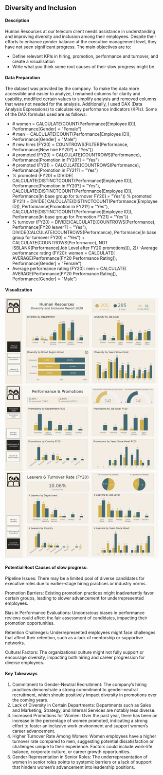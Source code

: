 ## Diversity and Inclusion
#### Description
Human Resources at our telecom client needs assistance in understanding and improving diversity and inclusion among their employees. Despite their efforts to enhance gender balance at the executive management level, they have not seen significant progress. The main objectives are to:
- Define relevant KPIs in hiring, promotion, performance and turnover, and create a visualisation
- Write what you think some root causes of their slow progress might be
#### Data Preparation
The dataset was provided by the company. To make the data more accessible and easier to analyze, I renamed columns for clarity and usability, modified certain values to simplify analysis and removed columns that were not needed for the analysis.
Additionally, I used DAX (Data Analysis Expressions) to calculate key performance indicators (KPIs). Some of the DAX formulas used are as follows:
- \# women = CALCULATE(COUNT(Performance[Employee ID]), Performance[Gender] = "Female")
- \# men = CALCULATE(COUNT(Performance[Employee ID]), Performance[Gender] = "Male")
- \# new hires (FY20) = COUNTROWS(FILTER(Performance, Performance[New hire FY20?] = "Yes"))
- \# promoted (FY20) = CALCULATE(COUNTROWS(Performance), Performance[Promotion in FY20?] = "Yes")
- \# promoted (FY21) = CALCULATE(COUNTROWS(Performance), Performance[Promotion in FY21?] = "Yes")
- % promoted (FY20) = 
 DIVIDE(
    CALCULATE(DISTINCTCOUNT(Performance[Employee ID]), Performance[Promotion in FY20?] = "Yes"),
    CALCULATE(DISTINCTCOUNT(Performance[Employee ID]), Performance[In base group for turnover FY20] = "Yes"))
  % promoted (FY21) = 
 DIVIDE(
    CALCULATE(DISTINCTCOUNT(Performance[Employee ID]), Performance[Promotion in FY21?] = "Yes"),
    CALCULATE(DISTINCTCOUNT(Performance[Employee ID]), Performance[In base group for Promotion FY21] = "Yes"))
- % turnover (FY20) = DIVIDE(CALCULATE(COUNTROWS(Performance), Performance[FY20 leaver?] = "Yes"),
  DIVIDE(CALCULATE(COUNTROWS(Performance), Performance[In base group for turnover FY20] = "Yes") +
        CALCULATE(COUNTROWS(Performance), NOT ISBLANK(Performance[Job Level after FY20 promotions])), 2))
-Average performance rating (FY20): women = 
CALCULATE(
    AVERAGE(Performance[FY20 Performance Rating]),
    Performance[Gender] = "Female")
- Average performance rating (FY20): men = 
CALCULATE(
    AVERAGE(Performance[FY20 Performance Rating]),
    Performance[Gender] = "Male")
#### Visualization
![First_page](Hiring&DiversityScreenshot.png)
![Second_page](Performance&PromotionsScreenshot.png)
![Third_page](Leavers&TurnoverRateScreenshot.png)

#### Potential Root Causes of slow progress:

Pipeline Issues: There may be a limited pool of diverse candidates for executive roles due to earlier-stage hiring practices or industry norms.

Promotion Barriers: Existing promotion practices might inadvertently favor certain groups, leading to slower advancement for underrepresented employees.

Bias in Performance Evaluations: Unconscious biases in performance reviews could affect the fair assessment of candidates, impacting their promotion opportunities.

Retention Challenges: Underrepresented employees might face challenges that affect their retention, such as a lack of mentorship or supportive networks.

Cultural Factors: The organizational culture might not fully support or encourage diversity, impacting both hiring and career progression for diverse employees.

#### Key Takeaways
1. Commitment to Gender-Neutral Recruitment: The company’s hiring practices demonstrate a strong commitment to gender-neutral recruitment, which should positively impact diversity in promotions over the coming years.
2. Lack of Diversity in Certain Departments: Departments such as Sales and Marketing, Strategy, and Internal Services are notably less diverse.
3. Increased Promotions for Women: Over the past year, there has been an increase in the percentage of women promoted, indicating a strong effort to foster an inclusive work environment and support women’s career advancement.
4. Higher Turnover Rate Among Women: Women employees have a higher turnover rate compared to men, suggesting potential dissatisfaction or challenges unique to their experience. Factors could include work-life balance, corporate culture, or career growth opportunities.
5. Gender Representation in Senior Roles: The underrepresentation of women in senior roles points to systemic barriers or a lack of support that hinders women’s advancement into leadership positions.
